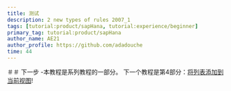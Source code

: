 ```yaml
---
title: 测试
description: 2 new types of rules 2007_1
tags: [tutorial:product/sapHana, tutorial:experience/beginner]
primary_tag: tutorial:product/sapHana
author_name: AE21
author_profile: https://github.com/adadouche
time: 44
---
```


＃＃ 下一步
  -本教程是系列教程的一部分。 下一个教程是第4部分：[将列表添加到当前视图](https://go.sap.com/developer/tutorials/sapui5-webide-add-list.html)!
  
